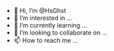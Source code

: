 - 👋 Hi, I’m @HsGhst
- 👀 I’m interested in ...
- 🌱 I’m currently learning ...
- 💞️ I’m looking to collaborate on ...
- 📫 How to reach me ...

<!---
HsGhst/HsGhst is a ✨ special ✨ repository because its `README.md` (this file) appears on your GitHub profile.
You can click the Preview link to take a look at your changes.
--->
